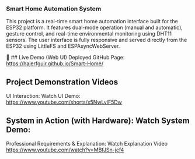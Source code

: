 ### Smart Home Automation System
This project is a real-time smart home automation interface built for the ESP32 platform. It features dual-mode operation (manual and automatic), gesture control, and real-time environmental monitoring using DHT11 sensors. The user interface is fully responsive and served directly from the ESP32 using LittleFS and ESPAsyncWebServer.

🔗 ## Live Demo (Web UI)
Deployed GitHub Page: https://hajerfguir.github.io/Smart-Home/

## Project Demonstration Videos
UI Interaction: Watch UI Demo: https://www.youtube.com/shorts/x5NwLvlF5Dw

## System in Action (with Hardware): Watch System Demo: 

Professional Requirements & Explanation: Watch Explanation Video https://www.youtube.com/watch?v=MBfJSn-jcf4
